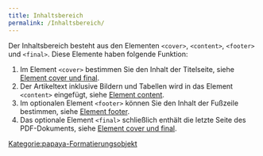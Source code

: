 ```yaml
---
title: Inhaltsbereich
permalink: /Inhaltsbereich/
---
```


Der Inhaltsbereich besteht aus den Elementen `<cover>`, `<content>`, `<footer>` und `<final>`. Diese Elemente haben folgende Funktion:

1.  Im Element `<cover>` bestimmen Sie den Inhalt der Titelseite, siehe [Element cover und final](/Element_cover_und_final ).
2.  Der Artikeltext inklusive Bildern und Tabellen wird in das Element `<content>` eingefügt, siehe [Element content](/Element_content ).
3.  Im optionalen Element `<footer>` können Sie den Inhalt der Fußzeile bestimmen, siehe [Element footer](/Element_footer ).
4.  Das optionale Element `<final>` schließlich enthält die letzte Seite des PDF-Dokuments, siehe [Element cover und final](/Element_cover_und_final ).

[Kategorie:papaya-Formatierungsobjekt](Kategorie:papaya-Formatierungsobjekt )